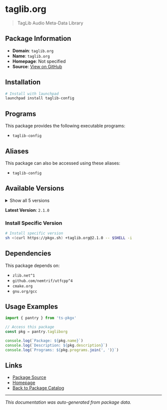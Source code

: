 # taglib.org

> TagLib Audio Meta-Data Library

## Package Information

- **Domain**: `taglib.org`
- **Name**: `taglib.org`
- **Homepage**: Not specified
- **Source**: [View on GitHub](https://github.com/pkgxdev/pantry/tree/main/projects/taglib.org/package.yml)

## Installation

```bash
# Install with launchpad
launchpad install taglib-config
```

## Programs

This package provides the following executable programs:

- `taglib-config`

## Aliases

This package can also be accessed using these aliases:

- `taglib-config`

## Available Versions

<details>
<summary>Show all 5 versions</summary>

- `2.1.0`, `2.0.2`, `2.0.1`, `2.0.0`, `1.13.1`

</details>

**Latest Version**: `2.1.0`

### Install Specific Version

```bash
# Install specific version
sh <(curl https://pkgx.sh) +taglib.org@2.1.0 -- $SHELL -i
```

## Dependencies

This package depends on:

- `zlib.net^1`
- `github.com/nemtrif/utfcpp^4`
- `cmake.org`
- `gnu.org/gcc`

## Usage Examples

```typescript
import { pantry } from 'ts-pkgx'

// Access this package
const pkg = pantry.tagliborg

console.log(`Package: ${pkg.name}`)
console.log(`Description: ${pkg.description}`)
console.log(`Programs: ${pkg.programs.join(', ')}`)
```

## Links

- [Package Source](https://github.com/pkgxdev/pantry/tree/main/projects/taglib.org/package.yml)
- [Homepage](#)
- [Back to Package Catalog](../package-catalog.md)

---

*This documentation was auto-generated from package data.*

